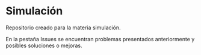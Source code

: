 # Simulación
Repositorio creado para la materia simulación. 

En la pestaña Issues se encuentran problemas presentados anteriormente y posibles soluciones o mejoras.
